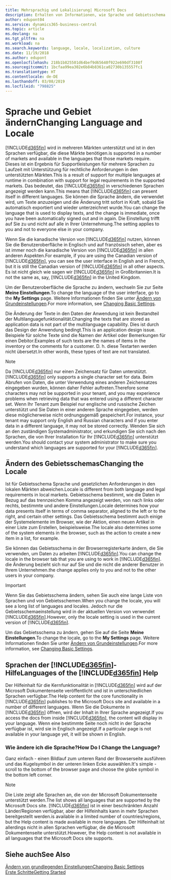 ```yaml
---
title: Mehrsprachig und Lokalisierung| Microsoft Docs
description: Erhalten von Informationen, wie Sprache und Gebietsschema die Benutzeroberfläche in Business Central. beeinflussen.
author: edupont04
ms.service: dynamics365-business-central
ms.topic: article
ms.devlang: na
ms.tgt_pltfrm: na
ms.workload: na
ms.search.keywords: language, locale, localization, culture
ms.date: 11/19/2018
ms.author: edupont
ms.openlocfilehash: 218b1b825501d64bef9d65640f922e690df3108f
ms.sourcegitcommit: 1bcfaa99ea302e6b84b8361ca02730b135557fc1
ms.translationtype: HT
ms.contentlocale: de-DE
ms.lasthandoff: 03/08/2019
ms.locfileid: "798825"
---
```

# <a name="changing-language-and-locale"></a><span data-ttu-id="bfbe6-103">Sprache und Gebiet ändern</span><span class="sxs-lookup"><span data-stu-id="bfbe6-103">Changing Language and Locale</span></span>

[!INCLUDE[d365fin](includes/d365fin_md.md)] <span data-ttu-id="bfbe6-104">wird in mehreren Märkten unterstützt und ist in den Sprachen verfügbar, die diese Märkte benötigen.</span><span class="sxs-lookup"><span data-stu-id="bfbe6-104">is supported in a number of markets and available in the languages that those markets require.</span></span> <span data-ttu-id="bfbe6-105">Dieses ist ein Ergebnis für Supportleistungen für mehrere Sprachen zu Laufzeit mit Unterstützung für rechtliche Anforderungen in den unterstützten Märkten.</span><span class="sxs-lookup"><span data-stu-id="bfbe6-105">This is a result of support for multiple languages at runtime in combination with support for legal requirements in the supported markets.</span></span> <span data-ttu-id="bfbe6-106">Das bedeutet, das [!INCLUDE[d365fin](includes/d365fin_md.md)] in verschiedenen Sprachen angezeigt werden kann.</span><span class="sxs-lookup"><span data-stu-id="bfbe6-106">This means that [!INCLUDE[d365fin](includes/d365fin_md.md)] can present itself in different languages.</span></span> <span data-ttu-id="bfbe6-107">Sie können die Sprache ändern, die verwendet wird, um Texte anzuzeigen und die Änderung tritt sofort in Kraft, sobald Sie automatisch exportiert und wieder unterzeichnet wurde.</span><span class="sxs-lookup"><span data-stu-id="bfbe6-107">You can change the language that is used to display texts, and the change is immediate, once you have been automatically signed out and in again.</span></span> <span data-ttu-id="bfbe6-108">Die Einstellung trifft auf Sie zu und nicht auf alle in Ihrer Unternehmung.</span><span class="sxs-lookup"><span data-stu-id="bfbe6-108">The setting applies to you and not to everyone else in your company.</span></span>  

<span data-ttu-id="bfbe6-109">Wenn Sie die kanadische Version von [!INCLUDE[d365fin](includes/d365fin_md.md)] nutzen, können Sie die Benutzeroberfläche in Englisch und auf französisch sehen, aber es ist immer noch die kanadische Version von [!INCLUDE[d365fin](includes/d365fin_md.md)] in allen anderen Aspekten.</span><span class="sxs-lookup"><span data-stu-id="bfbe6-109">For example, if you are using the Canadian version of [!INCLUDE[d365fin](includes/d365fin_md.md)], you can see the user interface in English and in French, but it is still the Canadian version of [!INCLUDE[d365fin](includes/d365fin_md.md)] in all other aspects.</span></span> <span data-ttu-id="bfbe6-110">Es ist nicht gleich wie sagen wir [!INCLUDE[d365fin](includes/d365fin_md.md)] in Großbritannien.</span><span class="sxs-lookup"><span data-stu-id="bfbe6-110">It is not the same as, say, [!INCLUDE[d365fin](includes/d365fin_md.md)] in the United Kingdom.</span></span>  

<span data-ttu-id="bfbe6-111">Um der Benutzeroberfläche die Sprache zu ändern, wechseln Sie zur Seite **Meine Einstellungen**.</span><span class="sxs-lookup"><span data-stu-id="bfbe6-111">To change the language of the user interface, go to the **My Settings** page.</span></span> <span data-ttu-id="bfbe6-112">Weitere Informationen finden Sie unter [Ändern von Grundeinstellungen](ui-change-basic-settings.md#language).</span><span class="sxs-lookup"><span data-stu-id="bfbe6-112">For more information, see [Changing Basic Settings](ui-change-basic-settings.md#language).</span></span>  

<span data-ttu-id="bfbe6-113">Die Änderung der Texte in den Daten der Anwendung ist kein Bestandteil der Multilanguagefunktionalität.</span><span class="sxs-lookup"><span data-stu-id="bfbe6-113">Changing the texts that are stored as application data is not part of the multilanguage capability.</span></span> <span data-ttu-id="bfbe6-114">Dies ist durch das Design der Anwendung bedingt.</span><span class="sxs-lookup"><span data-stu-id="bfbe6-114">This is an application design issue.</span></span> <span data-ttu-id="bfbe6-115">Beispiele für solche Texte sind die Namen der Artikel oder Bemerkungen für einen Debitor.</span><span class="sxs-lookup"><span data-stu-id="bfbe6-115">Examples of such texts are the names of items in the inventory or the comments for a customer.</span></span> <span data-ttu-id="bfbe6-116">D. h. diese Textarten werden nicht übersetzt.</span><span class="sxs-lookup"><span data-stu-id="bfbe6-116">In other words, these types of text are not translated.</span></span>  

> [!NOTE]  
> <span data-ttu-id="bfbe6-117">Da  [!INCLUDE[d365fin](includes/d365fin_md.md)] nur einen Zeichensatz für Daten unterstützt.</span><span class="sxs-lookup"><span data-stu-id="bfbe6-117">[!INCLUDE[d365fin](includes/d365fin_md.md)] only supports a single character set for data.</span></span> <span data-ttu-id="bfbe6-118">Beim Abrufen von Daten, die unter Verwendung eines anderen Zeichensatzes eingegeben wurden, können daher Fehler auftreten.</span><span class="sxs-lookup"><span data-stu-id="bfbe6-118">Therefore some characters may not be supported in your tenant, and you may experience problems when retrieving data that was entered using a different character set.</span></span> <span data-ttu-id="bfbe6-119">Wenn Ihr Tenant zum Beispiel nur englische und russische Zeichen unterstützt und Sie Daten in einer anderen Sprache eingegeben, werden diese möglicherweise nicht ordnungsgemäß gespeichert.</span><span class="sxs-lookup"><span data-stu-id="bfbe6-119">For instance, your tenant may support only English and Russian characters and if you enter data in a different language, it may not be stored correctly.</span></span> <span data-ttu-id="bfbe6-120">Wenden Sie sich an den zuständigen Systemadministrator, und erkundigen Sie sich nach den Sprachen, die von Ihrer Installation für Ihr [!INCLUDE[d365fin](includes/d365fin_md.md)] unterstützt werden.</span><span class="sxs-lookup"><span data-stu-id="bfbe6-120">You should contact your system administrator to make sure you understand which languages are supported for your [!INCLUDE[d365fin](includes/d365fin_md.md)].</span></span>  

## <a name="changing-the-locale"></a><span data-ttu-id="bfbe6-121">Ändern des Gebietsschemas</span><span class="sxs-lookup"><span data-stu-id="bfbe6-121">Changing the Locale</span></span>
<span data-ttu-id="bfbe6-122">Ist für Gebietsschema Sprache und gesetzlichen Anforderungen in den lokalen Märkten abweichen.</span><span class="sxs-lookup"><span data-stu-id="bfbe6-122">Locale is different from both language and legal requirements in local markets.</span></span> <span data-ttu-id="bfbe6-123">Gebietsschema bestimmt, wie die Daten in Bezug auf das trennzeichen Komma angezeigt werden, von nach links oder rechts, bestimmte und andere Einstellungen.</span><span class="sxs-lookup"><span data-stu-id="bfbe6-123">Locale determines how your data presents itself in terms of comma separator, aligned to the left or to the right, and certain other settings.</span></span> <span data-ttu-id="bfbe6-124">Das Gebietsschema bestimmt auch einige der Systemelemente im Browser, wie der Aktion, einen neuen Artikel in einer Liste zum Erstellen, beispielsweise.</span><span class="sxs-lookup"><span data-stu-id="bfbe6-124">The locale also determines some of the system elements in the browser, such as the action to create a new item in a list, for example.</span></span>  

<span data-ttu-id="bfbe6-125">Sie können das Gebietsschema in der Browserregisterkarte ändern, die Sie verwenden, um Daten zu arbeiten [!INCLUDE[d365fin](includes/d365fin_md.md)].</span><span class="sxs-lookup"><span data-stu-id="bfbe6-125">You can change the locale in the browser tab that you are using to work in [!INCLUDE[d365fin](includes/d365fin_md.md)].</span></span> <span data-ttu-id="bfbe6-126">die Änderung bezieht sich nur auf Sie und die nicht die anderer Benutzer in Ihrem Unternehmen.</span><span class="sxs-lookup"><span data-stu-id="bfbe6-126">the change applies only to you and not to the other users in your company.</span></span>  

> [!IMPORTANT]  
>  <span data-ttu-id="bfbe6-127">Wenn Sie das Gebietsschema ändern, sehen Sie auch eine lange Liste von Sprachen und von Gebietsschemen.</span><span class="sxs-lookup"><span data-stu-id="bfbe6-127">When you change the locale, you will see a long list of languages and locales.</span></span> <span data-ttu-id="bfbe6-128">Jedoch nur die Gebietsschemaeinstellung wird in der aktuellen Version von verwendet [!INCLUDE[d365fin](includes/d365fin_md.md)].</span><span class="sxs-lookup"><span data-stu-id="bfbe6-128">However, only the locale setting is used in the current version of [!INCLUDE[d365fin](includes/d365fin_md.md)].</span></span>  

<span data-ttu-id="bfbe6-129">Um das Gebietsschema zu ändern, gehen Sie auf die Seite **Meine Einstellungen**.</span><span class="sxs-lookup"><span data-stu-id="bfbe6-129">To change the locale, go to the **My Settings** page.</span></span> <span data-ttu-id="bfbe6-130">Weitere Informationen finden Sie unter [Ändern von Grundeinstellungen](ui-change-basic-settings.md).</span><span class="sxs-lookup"><span data-stu-id="bfbe6-130">For more information, see [Changing Basic Settings](ui-change-basic-settings.md).</span></span>  

## <a name="languages-of-the-included365finincludesd365finmdmd-help"></a><span data-ttu-id="bfbe6-131">Sprachen der [!INCLUDE[d365fin](includes/d365fin_md.md)]-Hilfe</span><span class="sxs-lookup"><span data-stu-id="bfbe6-131">Languages of the [!INCLUDE[d365fin](includes/d365fin_md.md)] Help</span></span>
<span data-ttu-id="bfbe6-132">Der Hilfeinhalt für die Kernfunktionalität in [!INCLUDE[d365fin](includes/d365fin_md.md)] wird auf der Microsoft Dokumentenseite veröffentlicht und ist in unterschiedlichen Sprachen verfügbar.</span><span class="sxs-lookup"><span data-stu-id="bfbe6-132">The Help content for the core functionality in [!INCLUDE[d365fin](includes/d365fin_md.md)] publishes to the Microsoft Docs site and available in a number of different languages.</span></span> <span data-ttu-id="bfbe6-133">Wenn Sie die Dokumente in [!INCLUDE[d365fin](includes/d365fin_md.md)] öffnen, wird der Inhalt in Ihrer Sprache angezeigt.</span><span class="sxs-lookup"><span data-stu-id="bfbe6-133">If you access the docs from inside [!INCLUDE[d365fin](includes/d365fin_md.md)], the content will display in your language.</span></span> <span data-ttu-id="bfbe6-134">Wenn eine bestimmte Seite noch nicht in der Sprache verfügbar ist, wird sie in Englisch angezeigt.</span><span class="sxs-lookup"><span data-stu-id="bfbe6-134">If a particular page is not available in your language yet, it will be shown in English.</span></span>

### <a name="how-do-i-change-the-language"></a><span data-ttu-id="bfbe6-135">Wie ändere ich die Sprache?</span><span class="sxs-lookup"><span data-stu-id="bfbe6-135">How Do I Change the Language?</span></span>
<span data-ttu-id="bfbe6-136">Ganz einfach - einen Bildlauf zum unteren Rand der Browserseite ausführen und das Kugelsymbol in der unteren linken Ecke auswählen.</span><span class="sxs-lookup"><span data-stu-id="bfbe6-136">It's simple - scroll to the bottom of the browser page and choose the globe symbol in the bottom left corner.</span></span>

> [!NOTE]  
> <span data-ttu-id="bfbe6-137">Die Liste zeigt alle Sprachen an, die von der Microsoft Dokumentenseite unterstützt werden.</span><span class="sxs-lookup"><span data-stu-id="bfbe6-137">The list shows all languages that are supported by the Microsoft Docs site.</span></span> [!INCLUDE[d365fin](includes/d365fin_md.md)] <span data-ttu-id="bfbe6-138">ist in einer beschränkten Anzahl Länder/Regionen verfügbar, aber der Hilfeinhalts kann in mehr Sprachen bereitgestellt werden.</span><span class="sxs-lookup"><span data-stu-id="bfbe6-138">is available in a limited number of countries/regions, but the Help content is made available in more languages.</span></span> <span data-ttu-id="bfbe6-139">Der Hilfeinhalt ist allerdings nicht in allen Sprachen verfügbar, die die Microsoft Dokumentenseite unterstützt.</span><span class="sxs-lookup"><span data-stu-id="bfbe6-139">However, the Help content is not available in all languages that the Microsoft Docs site supports.</span></span>

## <a name="see-also"></a><span data-ttu-id="bfbe6-140">Siehe auch</span><span class="sxs-lookup"><span data-stu-id="bfbe6-140">See Also</span></span>  
[<span data-ttu-id="bfbe6-141">Ändern von grundlegenden Einstellungen</span><span class="sxs-lookup"><span data-stu-id="bfbe6-141">Changing Basic Settings</span></span>](ui-change-basic-settings.md)  
[<span data-ttu-id="bfbe6-142">Erste Schritte</span><span class="sxs-lookup"><span data-stu-id="bfbe6-142">Getting Started</span></span>](product-get-started.md)  
